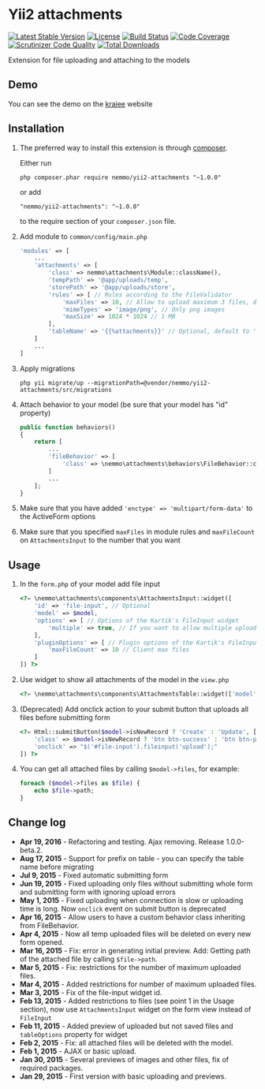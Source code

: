 Yii2 attachments
================
[![Latest Stable Version](https://poser.pugx.org/nemmo/yii2-attachments/v/stable)](https://packagist.org/packages/nemmo/yii2-attachments)
[![License](https://poser.pugx.org/nemmo/yii2-attachments/license)](https://packagist.org/packages/nemmo/yii2-attachments)
[![Build Status](https://scrutinizer-ci.com/g/nemmo/yii2-attachments/badges/build.png?b=tests)](https://scrutinizer-ci.com/g/nemmo/yii2-attachments/build-status/tests)
[![Code Coverage](https://scrutinizer-ci.com/g/nemmo/yii2-attachments/badges/coverage.png?b=tests)](https://scrutinizer-ci.com/g/nemmo/yii2-attachments/?branch=tests)
[![Scrutinizer Code Quality](https://scrutinizer-ci.com/g/nemmo/yii2-attachments/badges/quality-score.png?b=tests)](https://scrutinizer-ci.com/g/nemmo/yii2-attachments/?branch=tests)
[![Total Downloads](https://poser.pugx.org/nemmo/yii2-attachments/downloads)](https://packagist.org/packages/nemmo/yii2-attachments)

Extension for file uploading and attaching to the models

Demo
----
You can see the demo on the [krajee](http://plugins.krajee.com/file-input/demo) website

Installation
------------

1. The preferred way to install this extension is through [composer](http://getcomposer.org/download/).

	Either run
	
	```
	php composer.phar require nemmo/yii2-attachments "~1.0.0"
	```
	
	or add
	
	```
	"nemmo/yii2-attachments": "~1.0.0"
	```
	
	to the require section of your `composer.json` file.

2.  Add module to `common/config/main.php`
	
	```php
	'modules' => [
		...
		'attachments' => [
			'class' => nemmo\attachments\Module::className(),
			'tempPath' => '@app/uploads/temp',
			'storePath' => '@app/uploads/store',
			'rules' => [ // Rules according to the FileValidator
			    'maxFiles' => 10, // Allow to upload maximum 3 files, default to 3
				'mimeTypes' => 'image/png', // Only png images
				'maxSize' => 1024 * 1024 // 1 MB
			],
			'tableName' => '{{%attachments}}' // Optional, default to 'attach_file'
		]
		...
	]
	```

3. Apply migrations

	```
	php yii migrate/up --migrationPath=@vendor/nemmo/yii2-attachments/src/migrations
	```

4. Attach behavior to your model (be sure that your model has "id" property)
	
	```php
	public function behaviors()
	{
		return [
			...
			'fileBehavior' => [
				'class' => \nemmo\attachments\behaviors\FileBehavior::className()
			]
			...
		];
	}
	```
	
5. Make sure that you have added `'enctype' => 'multipart/form-data'` to the ActiveForm options
	
6. Make sure that you specified `maxFiles` in module rules and `maxFileCount` on `AttachmentsInput` to the number that you want

Usage
-----

1. In the `form.php` of your model add file input
	
	```php
	<?= \nemmo\attachments\components\AttachmentsInput::widget([
		'id' => 'file-input', // Optional
		'model' => $model,
		'options' => [ // Options of the Kartik's FileInput widget
			'multiple' => true, // If you want to allow multiple upload, default to false
		],
		'pluginOptions' => [ // Plugin options of the Kartik's FileInput widget 
			'maxFileCount' => 10 // Client max files
		]
	]) ?>
	```

2. Use widget to show all attachments of the model in the `view.php`
	
	```php
	<?= \nemmo\attachments\components\AttachmentsTable::widget(['model' => $model]) ?>
	```

3. (Deprecated) Add onclick action to your submit button that uploads all files before submitting form
	
	```php
	<?= Html::submitButton($model->isNewRecord ? 'Create' : 'Update', [
		'class' => $model->isNewRecord ? 'btn btn-success' : 'btn btn-primary',
		'onclick' => "$('#file-input').fileinput('upload');"
	]) ?>
	```
	
4. You can get all attached files by calling ```$model->files```, for example:

	```php
	foreach ($model->files as $file) {
        echo $file->path;
    }
    ```

Change log
----------

- **Apr 19, 2016**  - 	Refactoring and testing. Ajax removing. Release 1.0.0-beta.2.
- **Aug 17, 2015**  - 	Support for prefix on table - you can specify the table name before migrating
- **Jul 9, 2015**   - 	Fixed automatic submitting form
- **Jun 19, 2015**  - 	Fixed uploading only files without submitting whole form and submitting form with ignoring upload errors
- **May 1, 2015**   - 	Fixed uploading when connection is slow or uploading time is long. Now ```onclick``` event on submit button is deprecated
- **Apr 16, 2015**  - 	Allow users to have a custom behavior class inheriting from FileBehavior.
- **Apr 4, 2015**   - 	Now all temp uploaded files will be deleted on every new form opened.
- **Mar 16, 2015**  - 	Fix: error in generating initial preview. Add: Getting path of the attached file by calling ```$file->path```.
- **Mar 5, 2015**   -   Fix: restrictions for the number of maximum uploaded files.
- **Mar 4, 2015**   -   Added restrictions for number of maximum uploaded files.
- **Mar 3, 2015**   -   Fix of the file-input widget id.
- **Feb 13, 2015**  -	Added restrictions to files (see point 1 in the Usage section), now use ```AttachmentsInput``` widget on the form view	instead of ```FileInput```
- **Feb 11, 2015**  -	Added preview of uploaded but not saved files and ```tableOptions``` property for widget
- **Feb 2, 2015**   -   Fix: all attached files will be deleted with the model.
- **Feb 1, 2015**   -   AJAX or basic upload.
- **Jan 30, 2015**  -	Several previews of images and other files, fix of required packages.
- **Jan 29, 2015**  -	First version with basic uploading and previews.
